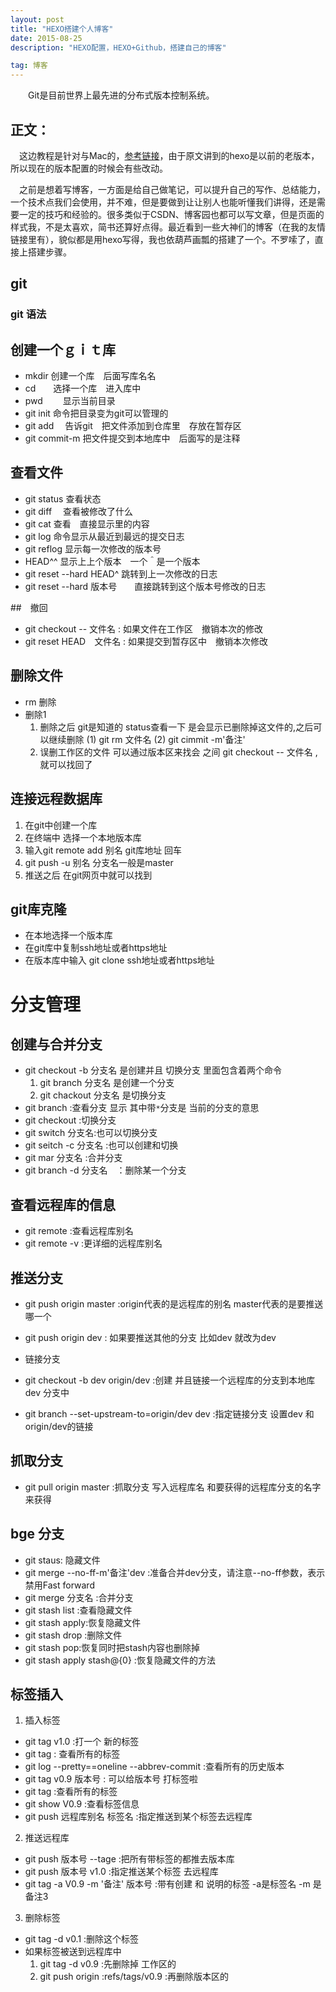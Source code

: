 ```yaml
---
layout: post
title: "HEXO搭建个人博客"
date: 2015-08-25 
description: "HEXO配置，HEXO+Github，搭建自己的博客"

tag: 博客 
---   
```


　　Git是目前世界上最先进的分布式版本控制系统。     


## 正文：
　这边教程是针对与Mac的，[参考链接](http://ibruce.info/2013/11/22/hexo-your-blog/?utm_source=tuicool)，由于原文讲到的hexo是以前的老版本，所以现在的版本配置的时候会有些改动。

　之前是想着写博客，一方面是给自己做笔记，可以提升自己的写作、总结能力，一个技术点我们会使用，并不难，但是要做到让让别人也能听懂我们讲得，还是需要一定的技巧和经验的。很多类似于CSDN、博客园也都可以写文章，但是页面的样式我，不是太喜欢，简书还算好点得。最近看到一些大神们的博客（在我的友情链接里有），貌似都是用hexo写得，我也依葫芦画瓢的搭建了一个。不罗嗦了，直接上搭建步骤。

## git

### git 语法         

## 创建一个ｇｉｔ库

* mkdir 创建一个库　后面写库名名
* cd　　选择一个库　进入库中
* pwd 　　显示当前目录
* git init 命令把目录变为git可以管理的
* git add 　告诉git　把文件添加到仓库里　存放在暂存区
* git commit-m 把文件提交到本地库中　后面写的是注释

## 查看文件

* git status 查看状态
* git diff 　查看被修改了什么
* git cat  查看　直接显示里的内容
* git log 命令显示从最近到最远的提交日志
* git reflog 显示每一次修改的版本号
* HEAD^^ 显示上上个版本　一个＾是一个版本
* git reset --hard HEAD^   跳转到上一次修改的日志
* git reset --hard 版本号　　直接跳转到这个版本号修改的日志

##　撤回

* git checkout -- 文件名  :  如果文件在工作区　撤销本次的修改
* git reset HEAD　文件名 : 如果提交到暂存区中　撤销本次修改

## 删除文件

* rm 删除
* 删除1
  1. 删除之后 git是知道的 status查看一下 是会显示已删除掉这文件的,之后可以继续删除   (1) git rm 文件名  (2) git cimmit -m'备注'  
  2. 误删工作区的文件 可以通过版本区来找会 之间 git checkout -- 文件名  ,就可以找回了

## 连接远程数据库

1. 在git中创建一个库
2. 在终端中 选择一个本地版本库
3. 输入git  remote add 别名 git库地址 回车
4. git push -u 别名 分支名一般是master
5. 推送之后 在git网页中就可以找到

## git库克隆

* 在本地选择一个版本库
* 在git库中复制ssh地址或者https地址
* 在版本库中输入 git clone ssh地址或者https地址

# 分支管理

## 创建与合并分支

* git checkout -b 分支名  是创建并且 切换分支 里面包含着两个命令
  1. git branch 分支名  是创建一个分支  
  2. git chackout  分支名  是切换分支
* git branch :查看分支  显示 其中带`*`分支是 当前的分支的意思
* git checkout :切换分支
* git switch 分支名:也可以切换分支
* git seitch -c 分支名 :也可以创建和切换
* git mar 分支名  :合并分支
* git branch -d 分支名　：删除某一个分支

## 查看远程库的信息

* git remote :查看远程库别名
* git remote -v :更详细的远程库别名

## 推送分支

* git push origin master :origin代表的是远程库的别名 master代表的是要推送哪一个
* git push origin dev : 如果要推送其他的分支 比如dev 就改为dev 

* 链接分支
* git checkout -b dev origin/dev :创建 并且链接一个远程库的分支到本地库dev 分支中
* git branch --set-upstream-to=origin/dev dev :指定链接分支 设置dev 和 origin/dev的链接  　

## 抓取分支

* git pull origin master :抓取分支  写入远程库名 和要获得的远程库分支的名字 来获得      


## bge 分支

* git staus: 隐藏文件
* git merge --no-ff-m'备注'dev :准备合并dev分支，请注意--no-ff参数，表示禁用Fast forward
* git merge 分支名 :合并分支
* git stash list :查看隐藏文件
* git stash apply:恢复隐藏文件
* git stash drop :删除文件
* git stash pop:恢复同时把stash内容也删除掉
* git stash apply stash@{0} :恢复隐藏文件的方法

## 标签插入

1. 插入标签

* git tag v1.0 :打一个 新的标签
* git tag  : 查看所有的标签
* git log --pretty==oneline --abbrev-commit :查看所有的历史版本
* git tag v0.9 版本号 :  可以给版本号 打标签啦
* git tag :查看所有的标签
* git show V0.9 :查看标签信息
* git push 远程库别名  标签名 :指定推送到某个标签去远程库

2. 推送远程库

* git push 版本号 --tage :把所有带标签的都推去版本库
* git push 版本号 v1.0 :指定推送某个标签 去远程库
* git tag -a V0.9 -m '备注' 版本号 :带有创建 和 说明的标签 -a是标签名 -m 是备注3

3. 删除标签

* git tag -d v0.1 :删除这个标签
* 如果标签被送到远程库中
  1. git tag -d v0.9 :先删除掉 工作区的
  2. git push origin :refs/tags/v0.9     :再删除版本区的